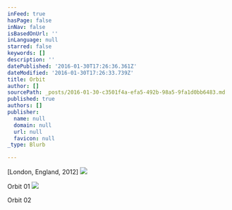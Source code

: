 ```yaml
---
inFeed: true
hasPage: false
inNav: false
isBasedOnUrl: ''
inLanguage: null
starred: false
keywords: []
description: ''
datePublished: '2016-01-30T17:26:36.361Z'
dateModified: '2016-01-30T17:26:33.739Z'
title: Orbit
author: []
sourcePath: _posts/2016-01-30-c3501f4a-efa5-492b-98a5-9fa1d0bb6483.md
published: true
authors: []
publisher:
  name: null
  domain: null
  url: null
  favicon: null
_type: Blurb

---
```

\[London, England, 2012\]
![](https://s3-us-west-2.amazonaws.com/the-grid-img/p/a7031e02da0a20b540021a4a8d55ff69195ca4ba.jpg)

Orbit 01
![](https://s3-us-west-2.amazonaws.com/the-grid-img/p/035fc817ad97ec7f0f9378fcfd6290c2c521c2cd.jpg)

Orbit 02